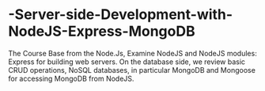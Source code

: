 # -Server-side-Development-with-NodeJS-Express-MongoDB
The Course Base from the Node.Js, Examine NodeJS and NodeJS modules: Express for building web servers. On the database side, we review basic CRUD operations, NoSQL databases, in particular MongoDB and Mongoose for accessing MongoDB from NodeJS.
